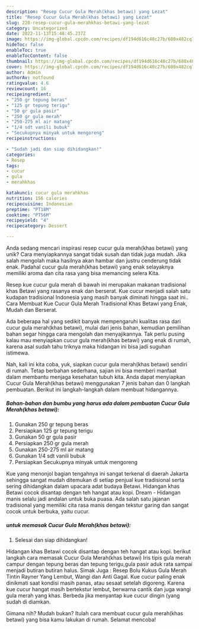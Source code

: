 ```yaml
---
description: "Resep Cucur Gula Merah(khas betawi) yang Lezat"
title: "Resep Cucur Gula Merah(khas betawi) yang Lezat"
slug: 228-resep-cucur-gula-merahkhas-betawi-yang-lezat
category: Uncategorized
date: 2022-11-13T15:48:45.237Z
image: https://img-global.cpcdn.com/recipes/df194d616c48c27b/680x482cq70/cucur-gula-merahkhas-betawi-foto-resep-utama.jpg
hideToc: false
enableToc: true
enableTocContent: false
thumbnail: https://img-global.cpcdn.com/recipes/df194d616c48c27b/680x482cq70/cucur-gula-merahkhas-betawi-foto-resep-utama.jpg
cover: https://img-global.cpcdn.com/recipes/df194d616c48c27b/680x482cq70/cucur-gula-merahkhas-betawi-foto-resep-utama.jpg
author: Admin
authorAv: notfound
ratingvalue: 4.6
reviewcount: 16
recipeingredient:
- "250 gr tepung beras"
- "125 gr tepung terigu"
- "50 gr gula pasir"
- "250 gr gula merah"
- "250-275 ml air matang"
- "1/4 sdt vanili bubuk"
- "Secukupnya minyak untuk mengoreng"
recipeinstructions:

- "Sudah jadi dan siap dihidangkan!"
categories:
- Resep
tags:
- cucur
- gula
- merahkhas

katakunci: cucur gula merahkhas 
nutrition: 156 calories
recipecuisine: Indonesian
preptime: "PT18M"
cooktime: "PT56M"
recipeyield: "4"
recipecategory: Dessert

---
```





Anda sedang mencari inspirasi resep cucur gula merah(khas betawi) yang unik? Cara menyiapkannya sangat tidak susah dan tidak juga mudah. Jika salah mengolah maka hasilnya akan hambar dan justru cenderung tidak enak. Padahal cucur gula merah(khas betawi) yang enak selayaknya memiliki aroma dan cita rasa yang bisa memancing selera Kita.





Resep kue cucur gula merah di bawah ini merupakan makanan tradisional khas Betawi yang rasanya enak dan berserat. Kue cucur menjadi salah satu kudapan tradisional Indonesia yang masih banyak diminati hingga saat ini.. Cara Membuat Kue Cucur Gula Merah Tradisional Khas Betawi yang Enak, Mudah dan Berserat.

Ada beberapa hal yang sedikit banyak mempengaruhi kualitas rasa dari cucur gula merah(khas betawi), mulai dari jenis bahan, kemudian pemilihan bahan segar hingga cara mengolah dan menyajikannya. Tak perlu pusing kalau mau menyiapkan cucur gula merah(khas betawi) yang enak di rumah, karena asal sudah tahu triknya maka hidangan ini bisa jadi suguhan istimewa.






Nah, kali ini kita coba, yuk, siapkan cucur gula merah(khas betawi) sendiri di rumah. Tetap berbahan sederhana, sajian ini bisa memberi manfaat dalam membantu menjaga kesehatan tubuh kita. Anda dapat menyiapkan Cucur Gula Merah(khas betawi) menggunakan 7 jenis bahan dan 0 langkah pembuatan. Berikut ini langkah-langkah dalam membuat hidangannya.

<!--inarticleads1-->

##### Bahan-bahan dan bumbu yang harus ada dalam pembuatan Cucur Gula Merah(khas betawi):

1. Gunakan 250 gr tepung beras
1. Persiapkan 125 gr tepung terigu
1. Gunakan 50 gr gula pasir
1. Persiapkan 250 gr gula merah
1. Gunakan 250-275 ml air matang
1. Gunakan 1/4 sdt vanili bubuk
1. Persiapkan Secukupnya minyak untuk mengoreng


Kue yang menonjol bagian tengahnya ini sangat terkenal di daerah Jakarta sehingga sangat mudah ditemukan di setiap penjual kue tradisional serta sering dihidangkan dalam upacara adat budaya Betawi. Hidangan khas Betawi cocok disantap dengan teh hangat atau kopi. Dream - Hidangan manis selalu jadi andalan untuk buka puasa. Ada salah satu jajanan tradisional yang memiliki cita rasa manis dengan tekstur garing dan sangat cocok untuk berbuka, yaitu cucur. 

<!--inarticleads2-->

#####  untuk memasak Cucur Gula Merah(khas betawi):


1. Selesai dan siap dihidangkan!

Hidangan khas Betawi cocok disantap dengan teh hangat atau kopi. berikut langkah cara memasak Cucur Gula Merah(khas betawi) Iris tipis gula merah campur dengan tepung beras dan tepung terigu,gula pasir aduk rata sampai menjadi butiran butiran halus. Simak Juga : Resep Bolu Kukus Gula Merah Tintin Rayner Yang Lembut, Wangi dan Anti Gagal. Kue cucur paling enak dinikmati saat kondisi masih panas, atau sesaat setelah digoreng. Karena kue cucur hangat masih bertekstur lembut, berwarna cantik dan juga wangi gula merah yang khas. Berbeda jika menyantap kue cucur dingin (yang sudah di diamkan. 

Gimana nih? Mudah bukan? Itulah cara membuat cucur gula merah(khas betawi) yang bisa kamu lakukan di rumah. Selamat mencoba!
